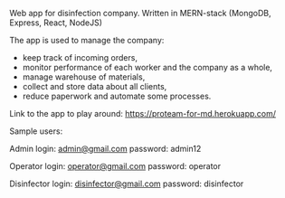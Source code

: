 Web app <Pro Team> for disinfection company. Written in MERN-stack (MongoDB, Express, React, NodeJS)
  
The app is used to manage the company: 
- keep track of incoming orders, 
- monitor performance of each worker and the company as a whole, 
- manage warehouse of materials, 
- collect and store data about all clients,
- reduce paperwork and automate some processes.

Link to the app to play around: https://proteam-for-md.herokuapp.com/

Sample users:

Admin login: admin@gmail.com password: admin12

Operator login: operator@gmail.com password: operator

Disinfector login: disinfector@gmail.com password: disinfector
